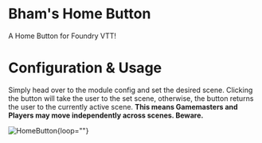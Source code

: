 # Bham's Home Button
A Home Button for Foundry VTT!

# Configuration & Usage
Simply head over to the module config and set the desired scene. 
Clicking the button will take the user to the set scene, otherwise, the button returns the user to the currently active scene. **This means Gamemasters and Players may move independently across scenes. Beware.**

![HomeButton](https://user-images.githubusercontent.com/105685328/234168464-5cf1619e-e255-4db3-a22c-b93e2e5f10eb.gif){loop=""}
